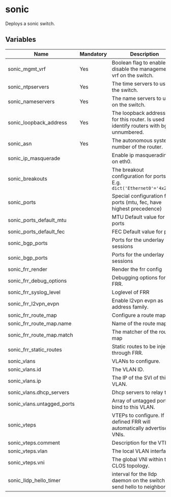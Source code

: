 # sonic

Deploys a sonic switch.

## Variables

| Name                       | Mandatory | Description                                                                                |
|----------------------------|-----------|--------------------------------------------------------------------------------------------|
| sonic_mgmt_vrf             | Yes       | Boolean flag to enable / disable the management vrf on the switch.                         |
| sonic_ntpservers           | Yes       | The time servers to use on the switch.                                                     |
| sonic_nameservers          | Yes       | The name servers to use on the switch.                                                     |
| sonic_loopback_address     | Yes       | The loopback address use for this router. Is used to identify routers with bgp unnumbered. |
| sonic_asn                  | Yes       | The autonomous system number of the router.                                                |
| sonic_ip_masquerade        |           | Enable ip masquerading on eth0.                                                            |
| sonic_breakouts            |           | The breakout configuration for ports. E.g. `dict('Ethernet0'='4x25G')`                     |
| sonic_ports                |           | Special configuration for ports (mtu, fec, have highest precedence)                        |
| sonic_ports_default_mtu    |           | MTU Default value for ports                                                                |
| sonic_ports_default_fec    |           | FEC Default value for ports                                                                |
| sonic_bgp_ports            |           | Ports for the underlay BGP sessions                                                        |
| sonic_bgp_ports            |           | Ports for the underlay BGP sessions                                                        |
| sonic_frr_render           |           | Render the frr config                                                                      |
| sonic_frr_debug_options    |           | Debugging options for FRR.                                                                 |
| sonic_frr_syslog_level     |           | Loglevel of FRR                                                                            |
| sonic_frr_l2vpn_evpn       |           | Enable l2vpn evpn as address family.                                                       |
| sonic_frr_route_map        |           | Configure a route map                                                                      |
| sonic_frr_route_map.name   |           | Name of the route map                                                                      |
| sonic_frr_route_map.match  |           | The matcher of the route map                                                               |
| sonic_frr_static_routes    |           | Static routes to be injected through FRR.                                                  |
| sonic_vlans                |           | VLANs to configure.                                                                        |
| sonic_vlans.id             |           | The VLAN ID.                                                                               |
| sonic_vlans.ip             |           | The IP of the SVI of this VLAN.                                                            |
| sonic_vlans.dhcp_servers   |           | Dhcp servers to relay to.                                                                  |
| sonic_vlans.untagged_ports |           | Array of untagged ports to bind to this VLAN.                                              |
| sonic_vteps                |           | VTEPs to configure. If defined FRR will automatically advertise all VNIs.                  |
| sonic_vteps.comment        |           | Description for the VTEP.                                                                  |
| sonic_vteps.vlan           |           | The local VLAN interface.                                                                  |
| sonic_vteps.vni            |           | The global VNI within the CLOS topology.                                                   |
| sonic_lldp_hello_timer     |           | interval for the lldp daemon on the switch to send hello to neighbors                      |